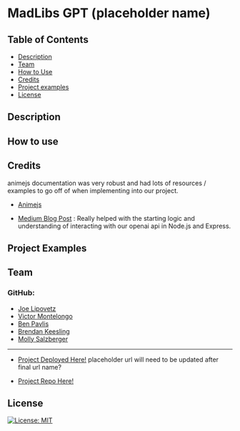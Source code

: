 # MadLibs GPT (placeholder name)

## Table of Contents

- [Description](#description)
- [Team](#team)
- [How to Use](#how-to-use)
- [Credits](#credits)
- [Project examples](#project-examples)
- [License](#license)


## Description


## How to use


## Credits

animejs documentation was very robust and had lots of resources / examples to go off of when implementing into our project.
- [Animejs](https://animejs.com/documentation/)


 - [Medium Blog Post](https://blog.bitsrc.io/interacting-with-openai-in-node-js-and-express-647e771fc4ad) : Really helped with the starting logic and understanding of interacting with our openai api in Node.js and Express.


## Project Examples



## Team
### GitHub:

- [Joe Lipovetz](https://github.com/jlipovetz)
- [Victor Montelongo](https://github.com/VictorMontelongo)
- [Ben Pavlis](https://github.com/bpavlis)
- [Brendan Keesling](https://github.com/KeeslingB)
- [Molly Salzberger](https://github.com/mollydotwhat)
-----------------------------------------------------------


- [Project Deployed Here!](https://madlibsgpt-47c520ae93df.herokuapp.com/)  placeholder url will need to be updated after final url name?

- [Project Repo Here!](https://github.com/KeeslingB/madlibs-gpt)


## License

  [![License: MIT](https://img.shields.io/badge/License-MIT-yellow.svg)](https://opensource.org/licenses/MIT)

